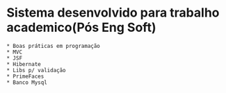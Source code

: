 # Sistema desenvolvido para trabalho academico(Pós Eng Soft)

	* Boas práticas em programação
	* MVC
	* JSF
	* Hibernate
	* Libs p/ validação
	* PrimeFaces
	* Banco Mysql